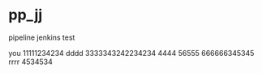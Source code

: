 # pp_jj
pipeline jenkins test

you 11111234234
dddd
3333343242234234
4444
56555
666666345345
rrrr
4534534
